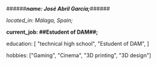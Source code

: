 ######_**name: José Abril García;**_######

_located_in: Málaga, Spain;_

**current_job: ##Estudent of DAM##;**

education:
  [
    "technical high school",
    "Estudent of DAM",
  ]
  
hobbies: ["Gaming", "Cinema", "3D printing", "3D design"]

